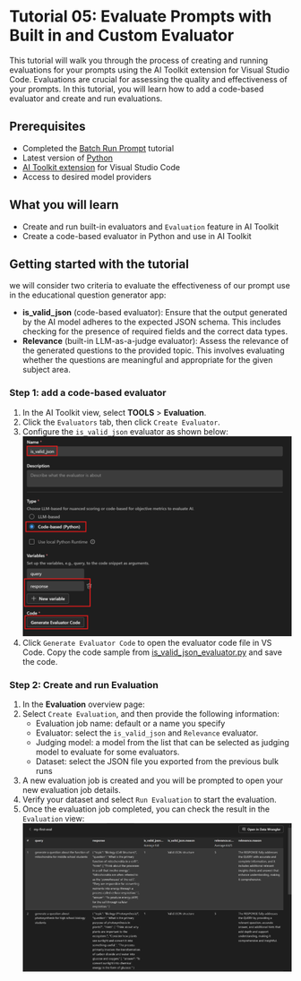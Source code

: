 # Tutorial 05: Evaluate Prompts with Built in and Custom Evaluator

This tutorial will walk you through the process of creating and running evaluations for your prompts using the AI Toolkit extension for Visual Studio Code. Evaluations are crucial for assessing the quality and effectiveness of your prompts. In this tutorial, you will learn how to add a code-based evaluator and create and run evaluations.

## Prerequisites
- Completed the [Batch Run Prompt](https://github.com/microsoft/windows-ai-studio-templates/tree/dev/tutorials/04_run_prompts_in_batch/README.md) tutorial
- Latest version of [Python](https://www.python.org/downloads/)
- [AI Toolkit extension](https://code.visualstudio.com/docs/intelligentapps/overview#_install-and-setup) for Visual Studio Code
- Access to desired model providers

## What you will learn
- Create and run built-in evaluators and `Evaluation` feature in AI Toolkit
- Create a code-based evaluator in Python and use in AI Toolkit

## Getting started with the tutorial
we will consider two criteria to evaluate the effectiveness of our prompt use in the educational question generator app:
- **is_valid_json** (code-based evaluator): Ensure that the output generated by the AI model adheres to the expected JSON schema. This includes checking for the presence of required fields and the correct data types.
- **Relevance** (built-in LLM-as-a-judge evaluator): Assess the relevance of the generated questions to the provided topic. This involves evaluating whether the questions are meaningful and appropriate for the given subject area.

### Step 1: add a code-based evaluator
1. In the AI Toolkit view, select **TOOLS** > **Evaluation**.
2. Click the `Evaluators` tab, then click `Create Evaluator`.
3. Configure the `is_valid_json` evaluator as shown below:
![code-based-evaluator](./images/create-evaluator.png)
1. Click `Generate Evaluator Code` to open the evaluator code file in VS Code. Copy the code sample from [is_valid_json_evaluator.py](./is_valid_json_evaluator.py) and save the code.

### Step 2: Create and run Evaluation
1. In the **Evaluation** overview page:
2. Select `Create Evaluation`, and then provide the following information:
    - Evaluation job name: default or a name you specify
    - Evaluator: select the `is_valid_json` and `Relevance` evaluator.
    - Judging model: a model from the list that can be selected as judging model to evaluate for some evaluators.
    - Dataset: select the JSON file you exported from the previous bulk runs
3. A new evaluation job is created and you will be prompted to open your new evaluation job details.
4. Verify your dataset and select `Run Evaluation` to start the evaluation.
5. Once the evaluation job completed, you can check the result in the `Evaluation` view:
![eval-result](./images/eval-result.png)